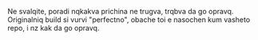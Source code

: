 Ne svalqite, poradi nqkakva prichina ne trugva, trqbva da go opravq. Originalniq build si vurvi "perfectno", obache toi e nasochen kum vasheto repo, i nz kak da go opravq.
